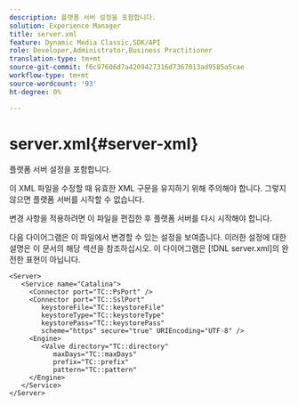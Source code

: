 ```yaml
---
description: 플랫폼 서버 설정을 포함합니다.
solution: Experience Manager
title: server.xml
feature: Dynamic Media Classic,SDK/API
role: Developer,Administrator,Business Practitioner
translation-type: tm+mt
source-git-commit: f6c97606d7a4209427316d7367013ad9585a5cae
workflow-type: tm+mt
source-wordcount: '93'
ht-degree: 0%

---
```



# server.xml{#server-xml}

플랫폼 서버 설정을 포함합니다.

이 XML 파일을 수정할 때 유효한 XML 구문을 유지하기 위해 주의해야 합니다. 그렇지 않으면 플랫폼 서버를 시작할 수 없습니다.

변경 사항을 적용하려면 이 파일을 편집한 후 플랫폼 서버를 다시 시작해야 합니다.

다음 다이어그램은 이 파일에서 변경할 수 있는 설정을 보여줍니다. 이러한 설정에 대한 설명은 이 문서의 해당 섹션을 참조하십시오. 이 다이어그램은 [!DNL server.xml]의 완전한 표현이 아닙니다.

```
<Server>
   <Service name="Catalina">
     <Connector port="TC::PsPort" />
     <Connector port="TC::SslPort"
        keystoreFile="TC::keystoreFile"
        keystoreType="TC::keystoreType"
        keystorePass="TC::keystorePass" 
        scheme="https" secure="true" URIEncoding="UTF-8" />
     <Engine>
        <Valve directory="TC::directory" 
           maxDays="TC::maxDays" 
           prefix="TC::prefix" 
           pattern="TC::pattern" 
     </Engine>  
   </Service>
</Server>
```

